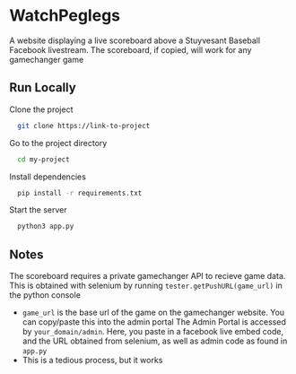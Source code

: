 
# WatchPeglegs

A website displaying a live scoreboard above a Stuyvesant Baseball Facebook livestream. The scoreboard, if copied, will work for any gamechanger game
## Run Locally

Clone the project

```bash
  git clone https://link-to-project
```

Go to the project directory

```bash
  cd my-project
```

Install dependencies

```bash
  pip install -r requirements.txt
```

Start the server

```bash
  python3 app.py
```



## Notes
The scoreboard requires a private gamechanger API to recieve game data. This is obtained with selenium by running `tester.getPushURL(game_url)` in the python console
- `game_url` is the base url of the game on the gamechanger website. You can copy/paste this into the admin portal
The Admin Portal is accessed by `your_domain/admin`. Here, you paste in a facebook live embed code, and the URL obtained from selenium, as well as admin code as found in `app.py`
- This is a tedious process, but it works